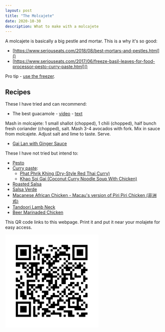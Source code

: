 ```yaml
---
layout: post
title: "The Molcajete"
date: 2020-10-30
description: What to make with a molcajete
---
```


A molcajete is basically a big pestle and mortar. This is a why it's so good: 

- [https://www.seriouseats.com/2018/08/best-mortars-and-pestles.html]()
- [https://www.seriouseats.com/2017/06/freeze-basil-leaves-for-food-processor-pesto-curry-paste.html]()

Pro tip - [use the freezer](https://www.seriouseats.com/2017/06/freeze-basil-leaves-for-food-processor-pesto-curry-paste.html).

Recipes
-------

These I have tried and can recommend:

- The best guacamole - [video](https://www.youtube.com/watch?v=7KjWFcIi4_8) - [text](https://www.seriouseats.com/recipes/2012/01/the-best-basic-guacamole-recipe.html)

Mash in molcajete: 1 small shallot (chopped), 1 chili (chopped), half bunch fresh coriander (chopped), salt. Mash 3-4 avocados with fork. Mix in sauce from molcajete. Adjust salt and lime to taste. Serve.

- [Gai Lan with Ginger Sauce](https://youtu.be/a-Yu8qOAEYQ?t=138)

These I have not tried but intend to:

- [Pesto](https://www.seriouseats.com/2014/07/how-to-make-the-best-pesto.html)
- [Curry paste](https://www.seriouseats.com/2016/07/quick-tip-faster-curry-paste-mortar-pestle-food-processor-test-best-flavor.html):
  - [Phat Phrik Khing (Dry-Style Red Thai Curry)](https://www.seriouseats.com/2016/03/phat-phrik-khing-with-tofu-long-beans-dry-fry-thai-curry-mortar-and-pestle-vegan-experience.html)
  - [Khao Soi Gai (Coconut Curry Noodle Soup With Chicken)](https://www.seriouseats.com/2014/09/recipes-from-chiang-mai-real-deal-khao-soi-gai-thai.html)
- [Roasted Salsa](https://www.yummly.com/recipe/Molcajete-Roasted-Salsa-9183200#directions)
- [Salsa Verde](https://www.yummly.com/recipe/Salsa-Verde-Molcajete-Style-2236732#directions)
- [Macanese African Chicken - Macau's version of Piri Piri Chicken (非洲鸡)](https://youtu.be/EbCc1FVqXn4)
- [Tandoori Lamb Neck](https://www.youtube.com/watch?v=-SvZIM1o-Z8)
- [Beer Marinaded Chicken](https://www.youtube.com/watch?v=7mhMyZxZGL4)

This QR code links to this webpage. Print it and put it near your molajete for easy access.

![QR code to this page](/images/molcajete_qr.png)
